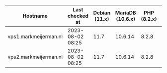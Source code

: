 | Hostname              | Last checked at  | Debian (11.x) | MariaDB (10.6.x) | PHP (8.2.x) | Nginx (1.24.x) | Composer (2.5.x) | RabbitMQ (3.12.x) | Erlang (26) |
|-----------------------|------------------|---------------|------------------|-------------|----------------|------------------|-------------------|-------------|
| vps1.markmeijerman.nl | 2023-08-02 08:25 | 11.7 | 10.6.14 | 8.2.8 | 1.24.0 | 2.5.8 |  |  |
| vps2.markmeijerman.nl | 2023-08-02 08:25 | 11.7 | 10.6.14 | 8.2.8 | 1.24.0 | 2.5.8 | 3.9.11 | 24 |
